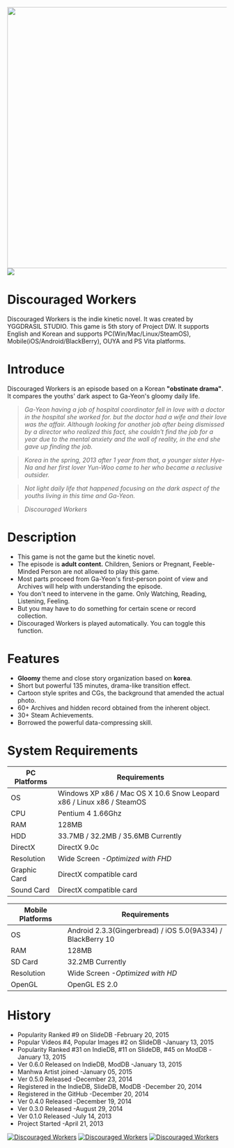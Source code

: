 <img src="https://yggdrasil-studio.github.io/Discouraged-Workers/images/presplash.png" width="600px" /><a href="http://www.steamcommunity.com/sharedfiles/filedetails/?id=395688876" target="_blank"><img src="https://yggdrasil-studio.github.io/Discouraged-Workers/images/steam_greenlight.png" /></a>

Discouraged Workers
===================
Discouraged Workers is the indie kinetic novel. It was created by YGGDRASIL STUDIO. This game is 5th story of Project DW. It supports English and Korean and supports PC(Win/Mac/Linux/SteamOS), Mobile(iOS/Android/BlackBerry), OUYA and PS Vita platforms.


Introduce
===================
Discouraged Workers is an episode based on a Korean **"obstinate drama"**. It compares the youths' dark aspect to Ga-Yeon's gloomy daily life.

> _Ga-Yeon having a job of hospital coordinator fell in love with a doctor in the hospital she worked for. but the doctor had a wife and their love was the affair. Although looking for another job after being dismissed by a director who realized this fact, she couldn't find the job for a year due to the mental anxiety and the wall of reality, in the end she gave up finding the job._

> _Korea in the spring, 2013 after 1 year from that, a younger sister Hye-Na and her first lover Yun-Woo came to her who became a reclusive outsider._

> _Not light daily life that happened focusing on the dark aspect of the youths living in this time and Ga-Yeon._

> _Discouraged Workers_


Description
===================
- This game is not the game but the kinetic novel.
- The episode is **adult content.** Children, Seniors or Pregnant, Feeble-Minded Person are not allowed to play this game.
- Most parts proceed from Ga-Yeon's first-person point of view and Archives will help with understanding the episode.
- You don't need to intervene in the game. Only Watching, Reading, Listening, Feeling.
- But you may have to do something for certain scene or record collection.
- Discouraged Workers is played automatically. You can toggle this function.


Features
===================
- **Gloomy** theme and close story organization based on **korea**.
- Short but powerful 135 minutes, drama-like transition effect.
- Cartoon style sprites and CGs, the background that amended the actual photo.
- 60+ Archives and hidden record obtained from the inherent object.
- 30+ Steam Achievements.
- Borrowed the powerful data-compressing skill.


System Requirements
===================
PC Platforms | Requirements
------------ | -------------
OS | Windows XP x86 / Mac OS X 10.6 Snow Leopard x86 / Linux x86 / SteamOS
CPU | Pentium 4 1.66Ghz
RAM | 128MB
HDD | 33.7MB / 32.2MB / 35.6MB Currently
DirectX | DirectX 9.0c
Resolution | Wide Screen *-Optimized with FHD*
Graphic Card | DirectX compatible card
Sound Card | DirectX compatible card

Mobile Platforms | Requirements
------------ | -------------
OS | Android 2.3.3(Gingerbread) / iOS 5.0(9A334) / BlackBerry 10
RAM | 128MB
SD Card | 32.2MB Currently
Resolution | Wide Screen *-Optimized with HD*
OpenGL | OpenGL ES 2.0


History
===================
* Popularity Ranked #9 on SlideDB -February 20, 2015
* Popular Videos #4, Popular Images #2 on SlideDB -January 13, 2015
* Popularity Ranked #31 on IndieDB, #11 on SlideDB, #45 on ModDB -January 13, 2015
* Ver 0.6.0 Released on IndieDB, ModDB -January 13, 2015
* Manhwa Artist joined -January 05, 2015
* Ver 0.5.0 Released -December 23, 2014
* Registered in the IndieDB, SlideDB, ModDB -December 20, 2014
* Registered in the GitHub -December 20, 2014
* Ver 0.4.0 Released -December 19, 2014
* Ver 0.3.0 Released -August 29, 2014
* Ver 0.1.0 Released -July 14, 2013
* Project Started -April 21, 2013

<a href="http://www.indiedb.com/games/discouraged-workers" title="View Discouraged Workers on Indie DB" target="_blank"><img src="http://button.indiedb.com/popularity/medium/games/37293.png" alt="Discouraged Workers" /></a> <a href="http://www.slidedb.com/games/discouraged-workers" title="View Discouraged Workers on Slide DB" target="_blank"><img src="http://button.slidedb.com/popularity/medium/games/37293.png" alt="Discouraged Workers" /></a> <a href="http://www.moddb.com/games/discouraged-workers" title="View Discouraged Workers on Mod DB" target="_blank"><img src="http://button.moddb.com/popularity/medium/games/37293.png" alt="Discouraged Workers" /></a>

